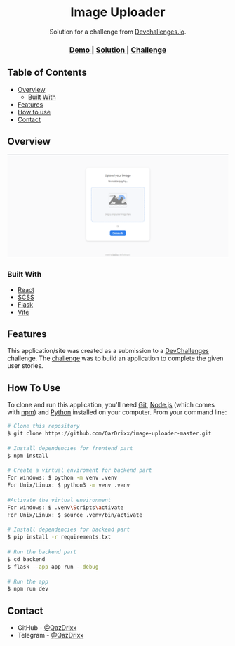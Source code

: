 <!-- Please update value in the {}  -->

<h1 align="center">Image Uploader</h1>

<div align="center">
   Solution for a challenge from  <a href="http://devchallenges.io" target="_blank">Devchallenges.io</a>.
</div>

<div align="center">
  <h3>
    <a href="https://{your-demo-link.your-domain}">
      Demo
    </a>
    <span> | </span>
    <a href="https://github.com/QazDrixx/image-uploader-master">
      Solution
    </a>
    <span> | </span>
    <a href="https://devchallenges.io/challenges/O2iGT9yBd6xZBrOcVirx">
      Challenge
    </a>
  </h3>
</div>

<!-- TABLE OF CONTENTS -->

## Table of Contents

- [Overview](#overview)
  - [Built With](#built-with)
- [Features](#features)
- [How to use](#how-to-use)
- [Contact](#contact)

## Overview

![screenshot](./public/screenshot.png)

### Built With

- [React](https://reactjs.org/)
- [SCSS](https://sass-lang.com/)
- [Flask](https://flask.palletsprojects.com/en/2.3.x/)
- [Vite](https://vitejs.dev/)

## Features

This application/site was created as a submission to a [DevChallenges](https://devchallenges.io/challenges) challenge. The [challenge](https://devchallenges.io/challenges/O2iGT9yBd6xZBrOcVirx) was to build an application to complete the given user stories.

## How To Use

To clone and run this application, you'll need [Git](https://git-scm.com), [Node.js](https://nodejs.org/en/download/) (which comes with [npm](http://npmjs.com)) and [Python](https://www.python.org/) installed on your computer. From your command line:

```bash
# Clone this repository
$ git clone https://github.com/QazDrixx/image-uploader-master.git

# Install dependencies for frontend part
$ npm install

# Create a virtual enviroment for backend part
For windows: $ python -m venv .venv
For Unix/Linux: $ python3 -m venv .venv

#Activate the virtual environment
For windows: $ .venv\Scripts\activate
For Unix/Linux: $ source .venv/bin/activate

# Install dependencies for backend part
$ pip install -r requirements.txt

# Run the backend part
$ cd backend
$ flask --app app run --debug

# Run the app
$ npm run dev
```

## Contact

- GitHub - [@QazDrixx](https://{github.com/your-usermame})
- Telegram - [@QazDrixx](https://t.me/QazDrixx)
